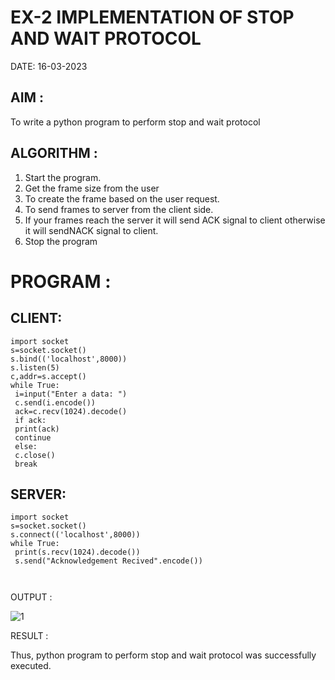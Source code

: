 # EX-2 IMPLEMENTATION OF STOP AND WAIT PROTOCOL

DATE: 16-03-2023

## AIM :

To write a python program to perform stop and wait protocol

## ALGORITHM :

1. Start the program.
2. Get the frame size from the user
3. To create the frame based on the user request.
4. To send frames to server from the client side.
5. If your frames reach the server it will send ACK signal to client otherwise it will sendNACK signal to client.
6. Stop the program

# PROGRAM :

## CLIENT:
```
import socket
s=socket.socket()
s.bind(('localhost',8000))
s.listen(5)
c,addr=s.accept()
while True:
 i=input("Enter a data: ")
 c.send(i.encode())
 ack=c.recv(1024).decode()
 if ack:
 print(ack)
 continue
 else:
 c.close()
 break
 ```

 
## SERVER:
```
import socket
s=socket.socket()
s.connect(('localhost',8000))
while True:
 print(s.recv(1024).decode())
 s.send("Acknowledgement Recived".encode())
 
 
 ```
 
 
OUTPUT :


![1](https://github.com/Ishu-Vasanth/EX-2/assets/94154614/8034a4fc-e4b7-4900-a552-b7c9451a3acf)


RESULT :

Thus, python program to perform stop and wait protocol was successfully executed.




